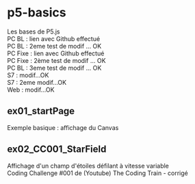 # p5-basics
Les bases de P5.js  
PC BL : lien avec Github effectué  
PC BL : 2eme test de modif ... OK  
PC Fixe : lien avec Github effectué  
PC Fixe : 2ème test de modif ... OK  
PC BL : 3eme test de modif ... OK  
S7 : modif...OK  
S7 : 2eme modif...OK  
Web : modif...OK  

## ex01_startPage
Exemple basique : affichage du Canvas

## ex02_CC001_StarField
Affichage d'un champ d'étoiles défilant à vitesse variable  
Coding Challenge #001 de (Youtube) The Coding Train - corrigé
